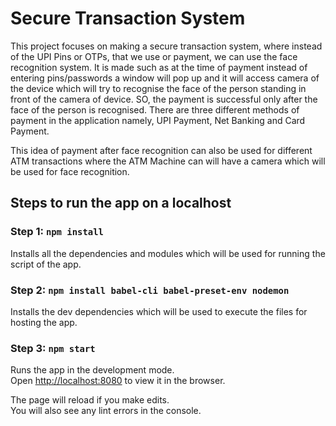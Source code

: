 # Secure Transaction System

This project focuses on making a secure transaction system, where instead of the UPI Pins or OTPs, that we use or payment, we can use the face recognition system. It is made such as at the time of payment instead of entering pins/passwords a window will pop up and it will access camera of the device which will try to recognise the face of the person standing in front of the camera of device. SO, the payment is successful only after the face of the person is recognised. There are three different methods of payment in the application namely, UPI Payment, Net Banking and Card Payment.

This idea of payment after face recognition can also be used for different ATM transactions where the ATM Machine can will have a camera which will be used for face recognition.

## Steps to run the app on a localhost


### Step 1: `npm install`

Installs all the dependencies and modules which will be used for running the script of the app.

### Step 2: `npm install babel-cli babel-preset-env nodemon`

Installs the dev dependencies which will be used to execute the files for hosting the app.

### Step 3: `npm start`

Runs the app in the development mode.\
Open [http://localhost:8080](http://localhost:8080) to view it in the browser.

The page will reload if you make edits.\
You will also see any lint errors in the console.
